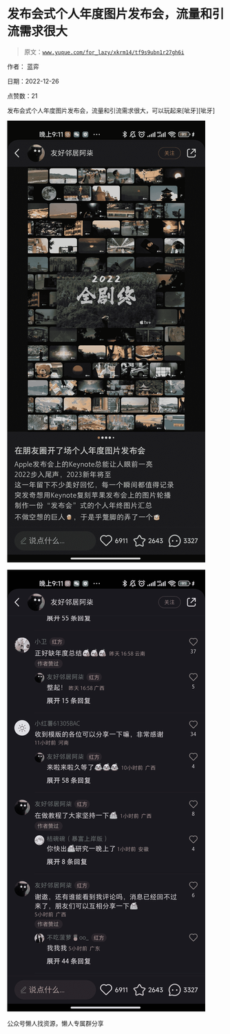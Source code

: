 # 发布会式个人年度图片发布会，流量和引流需求很大

> 原文：[`www.yuque.com/for_lazy/xkrm14/tf9s9ubn1r27gh6i`](https://www.yuque.com/for_lazy/xkrm14/tf9s9ubn1r27gh6i)



作者： 蓝弈



日期：2022-12-26



点赞数：21

<ne-hole id="u6f900aac" data-lake-id="u6f900aac"><ne-card data-card-name="hr" data-card-type="block" id="up03L" data-event-boundary="card">

发布会式个人年度图片发布会，流量和引流需求很大，可以玩起来[呲牙][呲牙]



<ne-card data-card-name="image" data-card-type="inline" id="L2Yvk" data-event-boundary="card">![](img/608c00a97e06f0eb4719d90cebd11ded.png)</ne-card>



<ne-card data-card-name="image" data-card-type="inline" id="hzFVJ" data-event-boundary="card">![](img/f3092dbff221c9ca5e261714d659e460.png)</ne-card>

<ne-hole id="u11bf07e0" data-lake-id="u11bf07e0"><ne-card data-card-name="hr" data-card-type="block" id="OrxAg" data-event-boundary="card">

公众号懒人找资源，懒人专属群分享

</ne-card></ne-hole></ne-card></ne-hole>